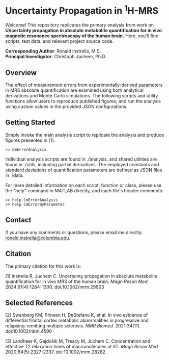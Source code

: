 # Uncertainty Propagation in <sup>1</sup>H-MRS
Welcome! This repository replicates the primary analysis from work on **Uncertainty propagation in absolute metabolite quantification for in vivo magnetic resonance spectroscopy of the human brain.** Here, you'll find scripts, test data, and relevant project source code.

**Corresponding Author**: Ronald Instrella, M.S.<br>
**Principal Investigator**: Christoph Juchem, Ph.D.

## Overview
The effect of measurement errors from experimentally-derived parameters in MRS absolute quantification are examined using both analytical derivations and Monte Carlo simulations. The following scripts and utility functions allow users to reproduce published figures, and run the analysis using custom values in the provided JSON configurations.

## Getting Started

Simply invoke the main analysis script to replicate the analysis and produce figures presented in [1].

```
>> CmErrorAnalysis
```

Individual analysis scripts are found in ./analysis, and shared utilities are found in ./utils, including partial derivatives. The employed constants and standard deviations of quantification parameters are defined as JSON files in ./data.

For more detailed information on each script, function or class, please use the "help" command in MATLAB directly, and each file's header comments:

```
>> help CmErrorAnalysis
>> help CmErrorByParameter
```

## Contact
If you have any comments or questions, please email me directly: ronald.instrella@columbia.edu.

## Citation
The primary citation for this work is:

[1] Instrella R, Juchem C. Uncertainty propagation in absolute metabolite quantification for in vivo MRS of the human brain. *Magn Reson Med.* 2024;91(4):1284-1300. doi:10.1002/mrm.29903

## Selected References

[2] Swanberg KM, Prinsen H, DeStefano K, et al. In vivo evidence of differential frontal cortex metabolic abnormalities in progressive and relapsing-remitting multiple sclerosis. *NMR Biomed.* 2021;34(11). doi:10.1002/nbm.4590

[3] Landheer K, Gajdošík M, Treacy M, Juchem C. Concentration and effective T2 relaxation times of macromolecules at 3T. *Magn Reson Med.* 2020;84(5):2327-2337. doi:10.1002/mrm.28282
